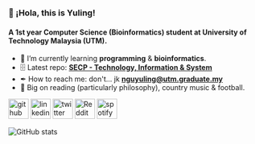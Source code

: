 ### 👋 ¡Hola, this is Yuling!
#### A 1st year **Computer Science (Bioinformatics)** student at **University of Technology Malaysia (UTM)**.

- 👣 I’m currently learning **programming** & **bioinformatics**. 
- 🗄️ Latest repo: [**SECP - Technology, Information & System**](https://github.com/nguyuling/SECP1513-Assignment)
- ✒ How to reach me: don't... jk **nguyuling@utm.graduate.my**
- 🖤 Big on reading (particularly philosophy), country music & football.


[<img src='https://cdn.jsdelivr.net/npm/simple-icons@3.0.1/icons/github.svg' alt='github' height='40'>](https://github.com/nguyuling)  [<img src='https://cdn.jsdelivr.net/npm/simple-icons@3.0.1/icons/linkedin.svg' alt='linkedin' height='40'>](https://www.linkedin.com/in/nguyuling/)  [<img src='https://cdn.jsdelivr.net/npm/simple-icons@3.0.1/icons/twitter.svg' alt='twitter' height='40'>](https://twitter.com/nguyuling)  [<img src='https://cdn.jsdelivr.net/npm/simple-icons@3.0.1/icons/reddit.svg' alt='Reddit' height='40'>](https://www.reddit.com/user/yulingngu)  [<img src='https://cdn.jsdelivr.net/npm/simple-icons@3.0.1/icons/spotify.svg' alt='spotify' height='40'>](https://open.spotify.com/playlist/4liungGWkFPWNp071NkAbl?si=ujCt3Gb2RAOB3QQt8ri4Ng&pi=a-xmYdPBE9Ry2L)  

![GitHub stats](https://github-readme-stats.vercel.app/api?username=nguyuling&show_icons=true)  


